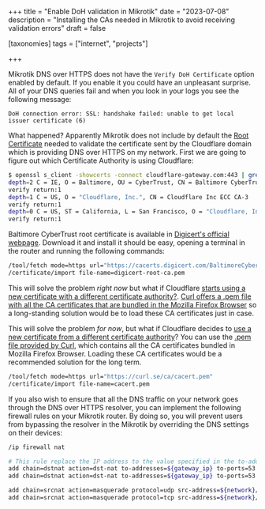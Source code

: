 +++
title = "Enable DoH validation in Mikrotik"
date = "2023-07-08"
description = "Installing the CAs needed in Mikrotik to avoid receiving validation errors"
draft = false

[taxonomies]
tags = ["internet", "projects"]

+++

Mikrotik DNS over HTTPS does not have the `Verify DoH Certificate` option enabled by default. If you enable it you could have an unpleasant surprise. All of your DNS queries fail and when you look in your logs you see the following message:

```
DoH connection error: SSL: handshake failed: unable to get local issuer certificate (6)
```

What happened? Apparently Mikrotik does not include by default the [Root Certificate](https://en.wikipedia.org/wiki/Root_certificate) needed to validate the certificate sent by the Cloudflare domain which is providing DNS over HTTPS on my network. First we are going to figure out which Certificate Authority is using Cloudflare:

```sh
$ openssl s_client -showcerts -connect cloudflare-gateway.com:443 | grep depth
depth=2 C = IE, O = Baltimore, OU = CyberTrust, CN = Baltimore CyberTrust Root
verify return:1
depth=1 C = US, O = "Cloudflare, Inc.", CN = Cloudflare Inc ECC CA-3
verify return:1
depth=0 C = US, ST = California, L = San Francisco, O = "Cloudflare, Inc.", CN = sni.cloudflaressl.com
verify return:1
```

Baltimore CyberTrust root certificate is available in [Digicert's official webpage](https://www.digicert.com/kb/digicert-root-certificates.htm). Download it and install it should be easy, opening a terminal in the router and running the following commands:

```sh
/tool/fetch mode=https url="https://cacerts.digicert.com/BaltimoreCyberTrustRoot.crt.pem"
/certificate/import file-name=digicert-root-ca.pem
```

This will solve the problem _right now_ but what if Cloudflare [starts using a new certificate with a different certificate authority?](). [Curl offers a .pem file with all the CA certificates that are bundled in the Mozilla Firefox Browser](https://curl.se/docs/caextract.html) so a long-standing solution would be to load these CA certificates just in case.

This will solve the problem _for now_, but what if Cloudflare decides to [use a new certificate from a different certificate authority](https://developers.cloudflare.com/ssl/reference/migration-guides/digicert-update/)? You can use the [.pem file provided by Curl](https://curl.se/docs/caextract.html), which contains all the CA certificates bundled in Mozilla Firefox Browser. Loading these CA certificates would be a recommended solution for the long term.

```sh
/tool/fetch mode=https url="https://curl.se/ca/cacert.pem"
/certificate/import file-name=cacert.pem
```

If you also wish to ensure that all the DNS traffic on your network goes through the DNS over HTTPS resolver, you can implement the following firewall rules on your Mikrotik router. By doing so, you will prevent users from bypassing the resolver in the Mikrotik by overriding the DNS settings on their devices:

```sh
/ip firewall nat

# This rule replace the IP address to the value specified in the to-address parameter
add chain=dstnat action=dst-nat to-addresses=${gateway_ip} to-ports=53 protocol=udp src-address=!${gateway_ip} dst-port=53 log=no log-prefix="" 
add chain=dstnat action=dst-nat to-addresses=${gateway_ip} to-ports=53 protocol=tcp src-address=!${gateway_ip} dst-port=53 log=no log-prefix=""

add chain=srcnat action=masquerade protocol=udp src-address=${network}/${prefix} dst-address=${gateway_ip} dst-port=53 log=no log-prefix="" 
add chain=srcnat action=masquerade protocol=tcp src-address=${network}/${prefix} dst-address=${gateway_ip} dst-port=53 log=no log-prefix=""
```